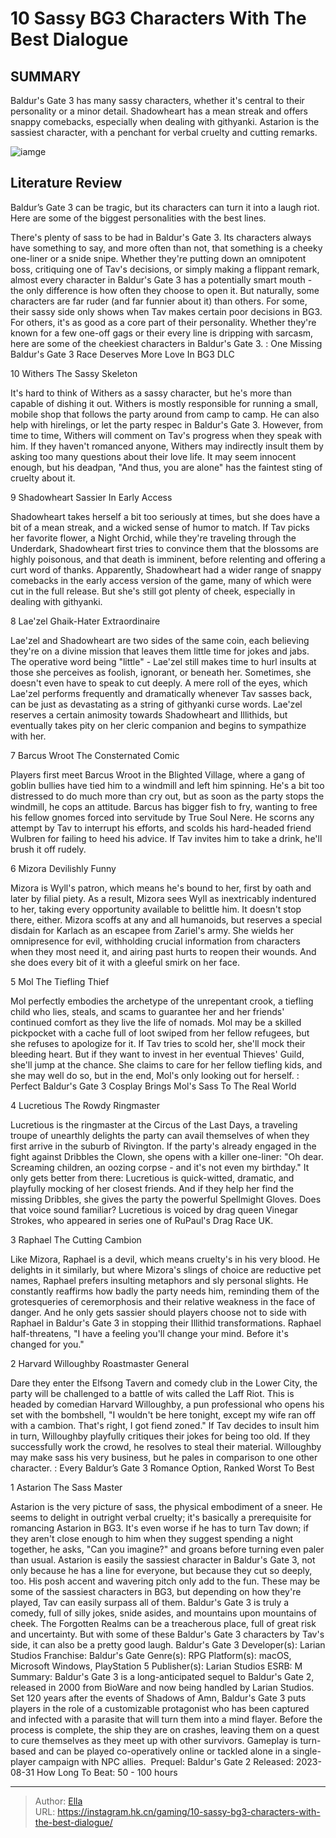 # 10 Sassy BG3 Characters With The Best Dialogue


## SUMMARY 


 Baldur&#39;s Gate 3 has many sassy characters, whether it&#39;s central to their personality or a minor detail. 
 Shadowheart has a mean streak and offers snappy comebacks, especially when dealing with githyanki. 
 Astarion is the sassiest character, with a penchant for verbal cruelty and cutting remarks. 

![iamge](https://static1.srcdn.com/wordpress/wp-content/uploads/2023/11/10-sassy-bg3-characters-with-the-best-dialogue.jpg)

## Literature Review

Baldur’s Gate 3 can be tragic, but its characters can turn it into a laugh riot. Here are some of the biggest personalities with the best lines.




There&#39;s plenty of sass to be had in Baldur&#39;s Gate 3. Its characters always have something to say, and more often than not, that something is a cheeky one-liner or a snide snipe. Whether they&#39;re putting down an omnipotent boss, critiquing one of Tav&#39;s decisions, or simply making a flippant remark, almost every character in Baldur&#39;s Gate 3 has a potentially smart mouth - the only difference is how often they choose to open it.
But naturally, some characters are far ruder (and far funnier about it) than others. For some, their sassy side only shows when Tav makes certain poor decisions in BG3. For others, it&#39;s as good as a core part of their personality. Whether they&#39;re known for a few one-off gags or their every line is dripping with sarcasm, here are some of the cheekiest characters in Baldur&#39;s Gate 3.
 : One Missing Baldur&#39;s Gate 3 Race Deserves More Love In BG3 DLC









 








 10  Withers 
The Sassy Skeleton
        

It&#39;s hard to think of Withers as a sassy character, but he&#39;s more than capable of dishing it out. Withers is mostly responsible for running a small, mobile shop that follows the party around from camp to camp. He can also help with hirelings, or let the party respec in Baldur&#39;s Gate 3. However, from time to time, Withers will comment on Tav&#39;s progress when they speak with him. If they haven&#39;t romanced anyone, Withers may indirectly insult them by asking too many questions about their love life. It may seem innocent enough, but his deadpan, &#34;And thus, you are alone&#34; has the faintest sting of cruelty about it.





 9  Shadowheart 
Sassier In Early Access


 







Shadowheart takes herself a bit too seriously at times, but she does have a bit of a mean streak, and a wicked sense of humor to match. If Tav picks her favorite flower, a Night Orchid, while they&#39;re traveling through the Underdark, Shadowheart first tries to convince them that the blossoms are highly poisonous, and that death is imminent, before relenting and offering a curt word of thanks. Apparently, Shadowheart had a wider range of snappy comebacks in the early access version of the game, many of which were cut in the full release. But she&#39;s still got plenty of cheek, especially in dealing with githyanki.





 8  Lae&#39;zel 
Ghaik-Hater Extraordinaire
        

Lae&#39;zel and Shadowheart are two sides of the same coin, each believing they&#39;re on a divine mission that leaves them little time for jokes and jabs. The operative word being &#34;little&#34; - Lae&#39;zel still makes time to hurl insults at those she perceives as foolish, ignorant, or beneath her. Sometimes, she doesn&#39;t even have to speak to cut deeply. A mere roll of the eyes, which Lae&#39;zel performs frequently and dramatically whenever Tav sasses back, can be just as devastating as a string of githyanki curse words. Lae&#39;zel reserves a certain animosity towards Shadowheart and Illithids, but eventually takes pity on her cleric companion and begins to sympathize with her.





 7  Barcus Wroot 
The Consternated Comic
        

Players first meet Barcus Wroot in the Blighted Village, where a gang of goblin bullies have tied him to a windmill and left him spinning. He&#39;s a bit too distressed to do much more than cry out, but as soon as the party stops the windmill, he cops an attitude. Barcus has bigger fish to fry, wanting to free his fellow gnomes forced into servitude by True Soul Nere. He scorns any attempt by Tav to interrupt his efforts, and scolds his hard-headed friend Wulbren for failing to heed his advice. If Tav invites him to take a drink, he&#39;ll brush it off rudely.





 6  Mizora 
Devilishly Funny
        

Mizora is Wyll&#39;s patron, which means he&#39;s bound to her, first by oath and later by filial piety. As a result, Mizora sees Wyll as inextricably indentured to her, taking every opportunity available to belittle him. It doesn&#39;t stop there, either. Mizora scoffs at any and all humanoids, but reserves a special disdain for Karlach as an escapee from Zariel&#39;s army. She wields her omnipresence for evil, withholding crucial information from characters when they most need it, and airing past hurts to reopen their wounds. And she does every bit of it with a gleeful smirk on her face.





 5  Mol 
The Tiefling Thief
        

Mol perfectly embodies the archetype of the unrepentant crook, a tiefling child who lies, steals, and scams to guarantee her and her friends&#39; continued comfort as they live the life of nomads. Mol may be a skilled pickpocket with a cache full of loot swiped from her fellow refugees, but she refuses to apologize for it. If Tav tries to scold her, she&#39;ll mock their bleeding heart. But if they want to invest in her eventual Thieves&#39; Guild, she&#39;ll jump at the chance. She claims to care for her fellow tiefling kids, and she may well do so, but in the end, Mol&#39;s only looking out for herself.
 : Perfect Baldur&#39;s Gate 3 Cosplay Brings Mol&#39;s Sass To The Real World





 4  Lucretious 
The Rowdy Ringmaster
        

Lucretious is the ringmaster at the Circus of the Last Days, a traveling troupe of unearthly delights the party can avail themselves of when they first arrive in the suburb of Rivington. If the party&#39;s already engaged in the fight against Dribbles the Clown, she opens with a killer one-liner: &#34;Oh dear. Screaming children, an oozing corpse - and it&#39;s not even my birthday.&#34; It only gets better from there: Lucretious is quick-witted, dramatic, and playfully mocking of her closest friends. And if they help her find the missing Dribbles, she gives the party the powerful Spellmight Gloves.
Does that voice sound familiar? Lucretious is voiced by drag queen Vinegar Strokes, who appeared in series one of RuPaul&#39;s Drag Race UK. 






 3  Raphael 
The Cutting Cambion


 







Like Mizora, Raphael is a devil, which means cruelty&#39;s in his very blood. He delights in it similarly, but where Mizora&#39;s slings of choice are reductive pet names, Raphael prefers insulting metaphors and sly personal slights. He constantly reaffirms how badly the party needs him, reminding them of the grotesqueries of ceremorphosis and their relative weakness in the face of danger. And he only gets sassier should players choose not to side with Raphael in Baldur&#39;s Gate 3 in stopping their Illithid transformations. Raphael half-threatens, &#34;I have a feeling you&#39;ll change your mind. Before it&#39;s changed for you.&#34;





 2  Harvard Willoughby 
Roastmaster General
        

Dare they enter the Elfsong Tavern and comedy club in the Lower City, the party will be challenged to a battle of wits called the Laff Riot. This is headed by comedian Harvard Willoughby, a pun professional who opens his set with the bombshell, &#34;I wouldn&#39;t be here tonight, except my wife ran off with a cambion. That&#39;s right, I got fiend zoned.&#34; If Tav decides to insult him in turn, Willoughby playfully critiques their jokes for being too old. If they successfully work the crowd, he resolves to steal their material. Willoughby may make sass his very business, but he pales in comparison to one other character.
 : Every Baldur’s Gate 3 Romance Option, Ranked Worst To Best





 1  Astarion 
The Sass Master


 







Astarion is the very picture of sass, the physical embodiment of a sneer. He seems to delight in outright verbal cruelty; it&#39;s basically a prerequisite for romancing Astarion in BG3. It&#39;s even worse if he has to turn Tav down; if they aren&#39;t close enough to him when they suggest spending a night together, he asks, &#34;Can you imagine?&#34; and groans before turning even paler than usual. Astarion is easily the sassiest character in Baldur&#39;s Gate 3, not only because he has a line for everyone, but because they cut so deeply, too. His posh accent and wavering pitch only add to the fun.
These may be some of the sassiest characters in BG3, but depending on how they&#39;re played, Tav can easily surpass all of them. Baldur&#39;s Gate 3 is truly a comedy, full of silly jokes, snide asides, and mountains upon mountains of cheek. The Forgotten Realms can be a treacherous place, full of great risk and uncertainty. But with some of these Baldur&#39;s Gate 3 characters by Tav&#39;s side, it can also be a pretty good laugh.
               Baldur&#39;s Gate 3   Developer(s):   Larian Studios    Franchise:   Baldur&#39;s Gate    Genre(s):   RPG    Platform(s):   macOS, Microsoft Windows, PlayStation 5    Publisher(s):   Larian Studios    ESRB:   M    Summary:   Baldur&#39;s Gate 3 is a long-anticipated sequel to Baldur&#39;s Gate 2, released in 2000 from BioWare and now being handled by Larian Studios. Set 120 years after the events of Shadows of Amn, Baldur&#39;s Gate 3 puts players in the role of a customizable protagonist who has been captured and infected with a parasite that will turn them into a mind flayer. Before the process is complete, the ship they are on crashes, leaving them on a quest to cure themselves as they meet up with other survivors. Gameplay is turn-based and can be played co-operatively online or tackled alone in a single-player campaign with NPC allies.     Prequel:   Baldur&#39;s Gate 2    Released:   2023-08-31    How Long To Beat:   50 - 100 hours      

---

> Author: [Ella](https://instagram.hk.cn/)  
> URL: https://instagram.hk.cn/gaming/10-sassy-bg3-characters-with-the-best-dialogue/  

